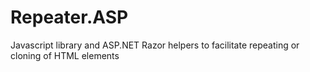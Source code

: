 # Repeater.ASP
Javascript library and ASP.NET Razor helpers to facilitate repeating or cloning of HTML elements
